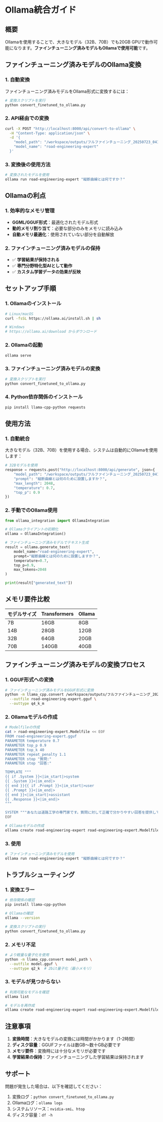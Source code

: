 # Ollama統合ガイド

## 概要

Ollamaを使用することで、大きなモデル（32B、70B）でも20GB GPUで動作可能になります。**ファインチューニング済みモデルもOllamaで使用可能**です。

## ファインチューニング済みモデルのOllama変換

### 1. **自動変換**

ファインチューニング済みモデルをOllama形式に変換するには：

```bash
# 変換スクリプトを実行
python convert_finetuned_to_ollama.py
```

### 2. **API経由での変換**

```bash
curl -X POST "http://localhost:8000/api/convert-to-ollama" \
  -H "Content-Type: application/json" \
  -d '{
    "model_path": "/workspace/outputs/フルファインチューニング_20250723_041920",
    "model_name": "road-engineering-expert"
  }'
```

### 3. **変換後の使用方法**

```bash
# 変換されたモデルを使用
ollama run road-engineering-expert "縦断曲線とは何ですか？"
```

## Ollamaの利点

### 1. **効率的なメモリ管理**
- **GGML/GGUF形式**：最適化されたモデル形式
- **動的メモリ割り当て**：必要な部分のみをメモリに読み込み
- **自動メモリ最適化**：使用されていない部分を自動解放

### 2. **ファインチューニング済みモデルの保持**
- ✅ **学習結果が保持される**
- ✅ **専門分野特化型AIとして動作**
- ✅ **カスタム学習データの効果が反映**

## セットアップ手順

### 1. Ollamaのインストール

```bash
# Linux/macOS
curl -fsSL https://ollama.ai/install.sh | sh

# Windows
# https://ollama.ai/download からダウンロード
```

### 2. Ollamaの起動

```bash
ollama serve
```

### 3. ファインチューニング済みモデルの変換

```bash
# 変換スクリプトを実行
python convert_finetuned_to_ollama.py
```

### 4. Python依存関係のインストール

```bash
pip install llama-cpp-python requests
```

## 使用方法

### 1. **自動統合**

大きなモデル（32B、70B）を使用する場合、システムは自動的にOllamaを使用します：

```python
# 32Bモデルを使用
response = requests.post("http://localhost:8000/api/generate", json={
    "model_path": "/workspace/outputs/フルファインチューニング_20250723_041920",
    "prompt": "縦断曲線とは何のために設置しますか？",
    "max_length": 2048,
    "temperature": 0.7,
    "top_p": 0.9
})
```

### 2. **手動でのOllama使用**

```python
from ollama_integration import OllamaIntegration

# Ollamaクライアントの初期化
ollama = OllamaIntegration()

# ファインチューニング済みモデルでテキスト生成
result = ollama.generate_text(
    model_name="road-engineering-expert",
    prompt="縦断曲線とは何のために設置しますか？",
    temperature=0.7,
    top_p=0.9,
    max_tokens=2048
)

print(result["generated_text"])
```

## メモリ要件比較

| モデルサイズ | Transformers | Ollama |
|-------------|-------------|--------|
| 7B         | 16GB        | 8GB    |
| 14B        | 28GB        | 12GB   |
| 32B        | 64GB        | 20GB   |
| 70B        | 140GB       | 40GB   |

## ファインチューニング済みモデルの変換プロセス

### 1. **GGUF形式への変換**
```bash
# ファインチューニング済みモデルをGGUF形式に変換
python -m llama_cpp.convert /workspace/outputs/フルファインチューニング_20250723_041920 \
  --outfile road-engineering-expert.gguf \
  --outtype q4_k_m
```

### 2. **Ollamaモデルの作成**
```bash
# Modelfileの作成
cat > road-engineering-expert.Modelfile << EOF
FROM road-engineering-expert.gguf
PARAMETER temperature 0.7
PARAMETER top_p 0.9
PARAMETER top_k 40
PARAMETER repeat_penalty 1.1
PARAMETER stop "質問:"
PARAMETER stop "回答:"

TEMPLATE """
{{ if .System }}<|im_start|>system
{{ .System }}<|im_end|>
{{ end }}{{ if .Prompt }}<|im_start|>user
{{ .Prompt }}<|im_end|>
{{ end }}<|im_start|>assistant
{{ .Response }}<|im_end|>
"""

SYSTEM """あなたは道路工学の専門家です。質問に対して正確で分かりやすい回答を提供してください。"""
EOF

# Ollamaモデルの作成
ollama create road-engineering-expert road-engineering-expert.Modelfile
```

### 3. **使用**
```bash
# ファインチューニング済みモデルを使用
ollama run road-engineering-expert "縦断曲線とは何ですか？"
```

## トラブルシューティング

### 1. 変換エラー

```bash
# 依存関係の確認
pip install llama-cpp-python

# Ollamaの確認
ollama --version

# 変換スクリプトの実行
python convert_finetuned_to_ollama.py
```

### 2. メモリ不足

```bash
# より軽量な量子化を使用
python -m llama_cpp.convert model_path \
  --outfile model.gguf \
  --outtype q2_k  # 2bit量子化（最小メモリ）
```

### 3. モデルが見つからない

```bash
# 利用可能なモデルを確認
ollama list

# モデルを再作成
ollama create road-engineering-expert road-engineering-expert.Modelfile
```

## 注意事項

1. **変換時間**：大きなモデルの変換には時間がかかります（1-2時間）
2. **ディスク容量**：GGUFファイルは数GB〜数十GB必要です
3. **メモリ要件**：変換時には十分なメモリが必要です
4. **学習結果の保持**：ファインチューニングした学習結果は保持されます

## サポート

問題が発生した場合は、以下を確認してください：

1. 変換ログ：`python convert_finetuned_to_ollama.py`
2. Ollamaログ：`ollama logs`
3. システムリソース：`nvidia-smi`、`htop`
4. ディスク容量：`df -h` 